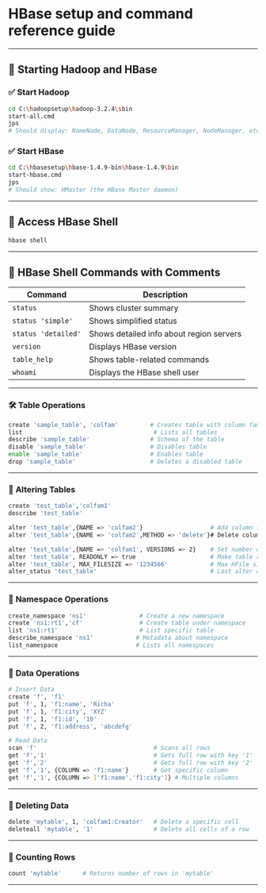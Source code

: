 # HBase setup and command reference guide


---

## 🚀 **Starting Hadoop and HBase**

### ✅ **Start Hadoop**
```bash
cd C:\hadoopsetup\hadoop-3.2.4\sbin
start-all.cmd
jps
# Should display: NameNode, DataNode, ResourceManager, NodeManager, etc.
```

### ✅ **Start HBase**
```bash
cd C:\hbasesetup\hbase-1.4.9-bin\hbase-1.4.9\bin
start-hbase.cmd
jps
# Should show: HMaster (the HBase Master daemon)
```

---

## 🐚 **Access HBase Shell**
```bash
hbase shell
```

---

## 📘 **HBase Shell Commands with Comments**

| Command | Description |
|--------|-------------|
| `status` | Shows cluster summary |
| `status 'simple'` | Shows simplified status |
| `status 'detailed'` | Shows detailed info about region servers |
| `version` | Displays HBase version |
| `table_help` | Shows table-related commands |
| `whoami` | Displays the HBase shell user |

---

### 🛠️ **Table Operations**
```bash
create 'sample_table', 'colfam'         # Creates table with column family
list                                     # Lists all tables
describe 'sample_table'                 # Schema of the table
disable 'sample_table'                  # Disables table
enable 'sample_table'                   # Enables table
drop 'sample_table'                     # Deletes a disabled table
```

---

### 🧱 **Altering Tables**
```bash
create 'test_table','colfam1'
describe 'test_table'

alter 'test_table',{NAME => 'colfam2'}                   # Add column family
alter 'test_table',{NAME => 'colfam2',METHOD => 'delete'}# Delete column family

alter 'test_table',{NAME => 'colfam1', VERSIONS => 2}    # Set number of versions
alter 'test_table', READONLY => true                     # Make table read-only
alter 'test_table', MAX_FILESIZE => '1234566'            # Max HFile size
alter_status 'test_table'                                # Last alter operation status
```

---

### 🧭 **Namespace Operations**
```bash
create_namespace 'ns1'               # Create a new namespace
create 'ns1:rt1','cf'                # Create table under namespace
list 'ns1:rt1'                       # List specific table
describe_namespace 'ns1'            # Metadata about namespace
list_namespace                      # Lists all namespaces
```

---

### 📝 **Data Operations**
```bash
# Insert Data
create 'f', 'f1'
put 'f', 1, 'f1:name', 'Richa'
put 'f', 1, 'f1:city', 'XYZ'
put 'f', 1, 'f1:id', '10'
put 'f', 2, 'f1:address', 'abcdefg'

# Read Data
scan 'f'                                 # Scans all rows
get 'f','1'                              # Gets full row with key '1'
get 'f','2'                              # Gets full row with key '2'
get 'f','1', {COLUMN => 'f1:name'}       # Get specific column
get 'f','1', {COLUMN => ['f1:name','f1:city']} # Multiple columns
```

---

### 🧹 **Deleting Data**
```bash
delete 'mytable', 1, 'colfam1:Creator'   # Delete a specific cell
deleteall 'mytable', '1'                 # Delete all cells of a row
```

---

### 🔢 **Counting Rows**
```bash
count 'mytable'      # Returns number of rows in 'mytable'
```

---
